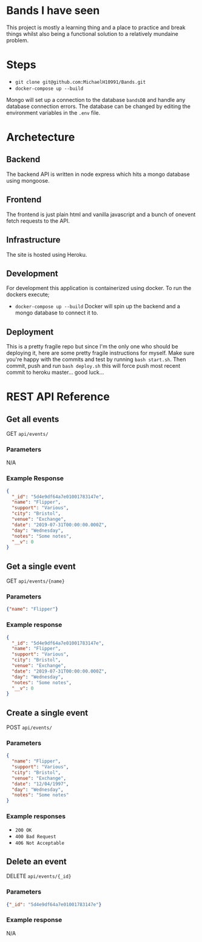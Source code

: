 # Bands I have seen

This project is mostly a learning thing and a place to practice and break things whilst also being a functional solution to a relatively mundaine problem.

# Steps

- `git clone git@github.com:MichaelH10991/Bands.git`
- `docker-compose up --build`

Mongo will set up a connection to the database `bandsDB` and handle any database connection errors. The database can be changed by editing the environment variables in the `.env` file.

# Archetecture

## Backend

The backend API is written in node express which hits a mongo database using mongoose. 

## Frontend

The frontend is just plain html and vanilla javascript and a bunch of onevent fetch requests to the API.

## Infrastructure

The site is hosted using Heroku.

## Development

For development this application is containerized using docker. To run the dockers execute;
- `docker-compose up --build`
Docker will spin up the backend and a mongo database to connect it to.

## Deployment

This is a pretty fragile repo but since I'm the only one who should be deploying it, here are some pretty fragile instructions for myself. Make sure you're happy with the commits and test by running `bash start.sh`. Then commit, push and run `bash deploy.sh` this will force push most recent commit to heroku master... good luck...

# REST API Reference

## Get all events

GET `api/events/`

### Parameters

N/A

### Example Response

```json
{
  "_id": "5d4e9df64a7e01001783147e",
  "name": "Flipper",
  "support": "Various",
  "city": "Bristol",
  "venue": "Exchange",
  "date": "2019-07-31T00:00:00.000Z",
  "day": "Wednesday",
  "notes": "Some notes",
  "__v": 0
}
```

## Get a single event

GET `api/events/{name}`

### Parameters 

```json
{"name": "Flipper"}
  ```

### Example response
```json
{
  "_id": "5d4e9df64a7e01001783147e",
  "name": "Flipper",
  "support": "Various",
  "city": "Bristol",
  "venue": "Exchange",
  "date": "2019-07-31T00:00:00.000Z",
  "day": "Wednesday",
  "notes": "Some notes",
  "__v": 0
}
```

## Create a single event
POST `api/events/`

### Parameters
```json
{
  "name": "Flipper",
  "support": "Various",  
  "city": "Bristol",
  "venue": "Exchange",
  "date": "12/04/1997",
  "day": "Wednesday",
  "notes": "Some notes"
}
```
### Example responses

- `200 OK`
- `400 Bad Request`
- `406 Not Acceptable`

## Delete an event

DELETE `api/events/{_id}`

### Parameters

```json 
{"_id": "5d4e9df64a7e01001783147e"}
```
### Example response

N/A



